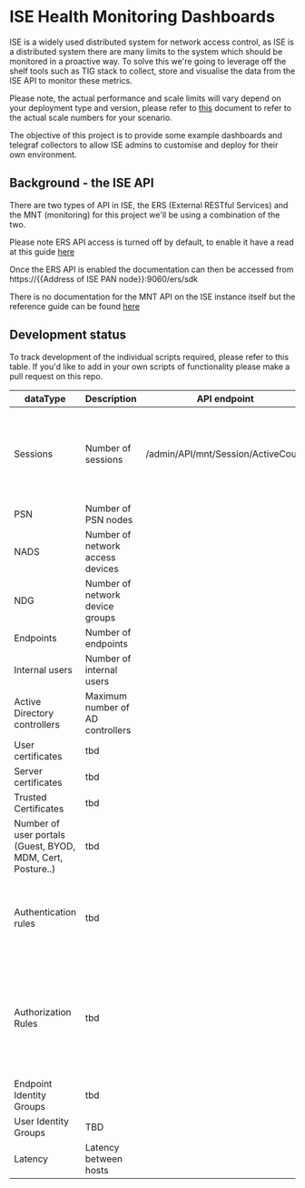 # ISE Health Monitoring Dashboards

ISE is a widely used distributed system for network access control, as ISE is a distributed system there are many limits to the system which should be monitored in a proactive way. To solve this we're going to leverage off the shelf tools such as TIG stack to collect, store and visualise the data from the ISE API to monitor these metrics.

Please note, the actual performance and scale limits will vary depend on your deployment type and version, please refer to [this](https://community.cisco.com/t5/security-documents/ise-performance-amp-scale/ta-p/3642148#toc-hId-1185499862) document to refer to the actual scale numbers for your scenario.

The objective of this project is to provide some example dashboards and telegraf collectors to allow ISE admins to customise and deploy for their own environment.

## Background - the ISE API

There are two types of API in ISE, the ERS (External RESTful Services) and the MNT (monitoring) for this project we'll be using a combination of the two. 

Please note ERS API access is turned off by default, to enable it have a read at this guide [here](https://community.cisco.com/t5/security-documents/ise-ers-api-examples/ta-p/3622623) 

Once the ERS API is enabled the documentation can then be accessed from https://{{Address of ISE PAN node}}:9060/ers/sdk

There is no documentation for the MNT API on the ISE instance itself but the reference guide can be found [here](https://www.cisco.com/c/en/us/td/docs/security/ise/2-0/api_ref_guide/api_ref_book/ise_api_ref_ch1.html)

## Development status

To track development of the individual scripts required, please refer to this table. If you'd like to add in your own scripts of functionality please make a pull request on this repo.

| dataType | Description         | API endpoint                       | Complete | Limit (2.6)                                                  |
|----------|---------------------|------------------------------------|----------|--------------------------------------------------------------|
| Sessions | Number of sessions  | /admin/API/mnt/Session/ActiveCount | 🔴        | 2,000,000 - 3695 as PAN and MnT 500,000 -3595 as PAN and MnT |
| PSN      | Number of PSN nodes |                                    | 🔴        | 50                                                           |
| NADS     | Number of network access devices |                                    | 🔴         | 100,000                                               |
| NDG      | Number of network device groups |                                    | 🔴         | 10,0000                                             |
| Endpoints | Number of endpoints |                                    |🔴          |                                                            |
|  Internal users | Number of internal users |                                    |🔴          | 300,000                                         |
|  Active Directory controllers| Maximum number of AD controllers |               |🔴       | 100                                                |
| User certificates  | tbd|                                    |🔴          | 1,000,000                                                          |
| Server certificates | tbd |                                    |🔴          | 1000                                                             |
| Trusted Certificates| tbd |                                    |🔴          | 1000                                                             |
| Number of user portals (Guest, BYOD, MDM, Cert, Posture..)| tbd |        |🔴          | 600                                                    |
| Authentication rules| tbd |                                    |🔴          | N/A (Simple Policy Mode) /1000 (Policy Set Mode)                                                                  |
| Authorization Rules | tbd |                                    |🔴          | N/A (Simple Policy Mode) / 3,000* (Policy Set Mode) with 3200 Authz profiles                                                                |
| Endpoint Identity Groups | tbd |                                    |🔴          | 1000                                                        |
| User Identity Groups| TBD |                                    |🔴          | 1000                                                             |
| Latency | Latency between hosts |                                    |🔴          | 300ms                                                      |
